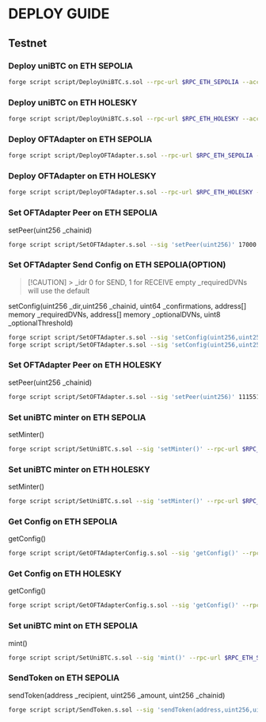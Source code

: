 # DEPLOY GUIDE

## Testnet

### Deploy uniBTC on ETH SEPOLIA

```bash
forge script script/DeployUniBTC.s.sol --rpc-url $RPC_ETH_SEPOLIA --account $DEPLOYER --broadcast --verify --verifier-url $RPC_ETH_SEPOLIA_SCAN --etherscan-api-key $KEY_ETH_SEPOLIA_SCAN --delay 30
```

### Deploy uniBTC on ETH HOLESKY

```bash
forge script script/DeployUniBTC.s.sol --rpc-url $RPC_ETH_HOLESKY --account $DEPLOYER --broadcast --verify --verifier-url $RPC_ETH_HOLESKY_SCAN --etherscan-api-key $KEY_ETH_HOLESKY_SCAN --delay 30
```

### Deploy OFTAdapter on ETH SEPOLIA

```bash
forge script script/DeployOFTAdapter.s.sol --rpc-url $RPC_ETH_SEPOLIA --account $DEPLOYER --broadcast --verify --verifier-url $RPC_ETH_SEPOLIA_SCAN --etherscan-api-key $KEY_ETH_SEPOLIA_SCAN --delay 30
```

### Deploy OFTAdapter on ETH HOLESKY

```bash
forge script script/DeployOFTAdapter.s.sol --rpc-url $RPC_ETH_HOLESKY --account $DEPLOYER --broadcast --verify --verifier-url $RPC_ETH_HOLESKY_SCAN --etherscan-api-key $KEY_ETH_HOLESKY_SCAN --delay 30
```

### Set OFTAdapter Peer on ETH SEPOLIA

setPeer(uint256 \_chainid)

```bash
forge script script/SetOFTAdapter.s.sol --sig 'setPeer(uint256)' 17000 --rpc-url $RPC_ETH_SEPOLIA --account $OWNER --broadcast
```

### Set OFTAdapter Send Config on ETH SEPOLIA(OPTION)

> [!CAUTION] > \_idr 0 for SEND, 1 for RECEIVE
> empty \_requiredDVNs will use the default

setConfig(uint256 \_dir,uint256 \_chainid, uint64 \_confirmations, address[] memory \_requiredDVNs, address[] memory \_optionalDVNs, uint8 \_optionalThreshold)

```bash
forge script script/SetOFTAdapter.s.sol --sig 'setConfig(uint256,uint256,uint64,address[],address[],uint8)' 0 17000 4 "[0x8eebf8b423B73bFCa51a1Db4B7354AA0bFCA9193,0x530fbe405189204ef459fa4b767167e4d41e3a37,0x15f5a70fc078279d7d4a7dd94811189364810111]" "[0x25f492a35ec1e60ebcf8a3dd52a815c2d167f4c3,0x4f675c48fad936cb4c3ca07d7cbf421ceeae0c75]" 1 --rpc-url $RPC_ETH_SEPOLIA --account $OWNER --broadcast
forge script script/SetOFTAdapter.s.sol --sig 'setConfig(uint256,uint256,uint64,address[],address[],uint8)' 0 17000 4 "[]" "[]" 0 --rpc-url $RPC_ETH_SEPOLIA --account $OWNER --broadcast
```

### Set OFTAdapter Peer on ETH HOLESKY

setPeer(uint256 \_chainid)

```bash
forge script script/SetOFTAdapter.s.sol --sig 'setPeer(uint256)' 11155111 --rpc-url $RPC_ETH_HOLESKY --account $OWNER --broadcast
```

### Set uniBTC minter on ETH SEPOLIA

setMinter()

```bash
forge script script/SetUniBTC.s.sol --sig 'setMinter()' --rpc-url $RPC_ETH_SEPOLIA --account $OWNER --broadcast
```

### Set uniBTC minter on ETH HOLESKY

setMinter()

```bash
forge script script/SetUniBTC.s.sol --sig 'setMinter()' --rpc-url $RPC_ETH_HOLESKY --account $OWNER --broadcast
```

### Get Config on ETH SEPOLIA

getConfig()

```bash
forge script script/GetOFTAdapterConfig.s.sol --sig 'getConfig()' --rpc-url $RPC_ETH_SEPOLIA
```

### Get Config on ETH HOLESKY

getConfig()

```bash
forge script script/GetOFTAdapterConfig.s.sol --sig 'getConfig()' --rpc-url $RPC_ETH_HOLESKY
```

### Set uniBTC mint on ETH SEPOLIA

mint()

```bash
forge script script/SetUniBTC.s.sol --sig 'mint()' --rpc-url $RPC_ETH_SEPOLIA --account $OWNER --broadcast
```

### SendToken on ETH SEPOLIA

sendToken(address \_recipient, uint256 \_amount, uint256 \_chainid)

```bash
forge script script/SendToken.s.sol --sig 'sendToken(address,uint256,uint256)' $OWNER_ADDRESS 100000000 17000 --rpc-url $RPC_ETH_SEPOLIA --account $OWNER --broadcast
```
